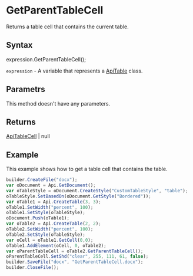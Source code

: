 # GetParentTableCell

Returns a table cell that contains the current table.

## Syntax

expression.GetParentTableCell();

`expression` - A variable that represents a [ApiTable](../ApiTable.md) class.

## Parametrs

This method doesn't have any parameters.

## Returns

[ApiTableCell](../../ApiTableCell/ApiTableCell.md) &#124; null

## Example

This example shows how to get a table cell that contains the table.

```javascript
builder.CreateFile("docx");
var oDocument = Api.GetDocument();
var oTableStyle = oDocument.CreateStyle("CustomTableStyle", "table");
oTableStyle.SetBasedOn(oDocument.GetStyle("Bordered"));
var oTable1 = Api.CreateTable(3, 3);
oTable1.SetWidth("percent", 100);
oTable1.SetStyle(oTableStyle);
oDocument.Push(oTable1);
var oTable2 = Api.CreateTable(2, 2);
oTable2.SetWidth("percent", 100);
oTable2.SetStyle(oTableStyle);
var oCell = oTable1.GetCell(0,0);
oTable1.AddElement(oCell, 0, oTable2);
var oParentTableCell = oTable2.GetParentTableCell();
oParentTableCell.SetShd("clear", 255, 111, 61, false);
builder.SaveFile("docx", "GetParentTableCell.docx");
builder.CloseFile();
```